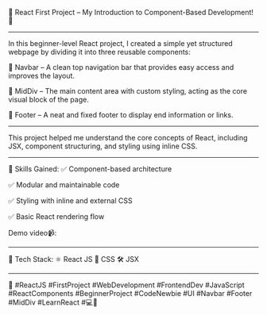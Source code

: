 🚀 React First Project – My Introduction to Component-Based Development! 🧩

----------------------------------------------------------------------------------------------------------------------------------------------------------------
In this beginner-level React project, I created a simple yet structured webpage by dividing it into three reusable components:

🔹 Navbar – A clean top navigation bar that provides easy access and improves the layout.

🔸 MidDiv – The main content area with custom styling, acting as the core visual block of the page.

🔹 Footer – A neat and fixed footer to display end information or links.

----------------------------------------------------------------------------------------------------------------------------------------------------------------
This project helped me understand the core concepts of React, including JSX, component structuring, and styling using inline CSS.

----------------------------------------------------------------------------------------------------------------------------------------------------------------
🧠 Skills Gained:
✅ Component-based architecture


✅ Modular and maintainable code


✅ Styling with inline and external CSS


✅ Basic React rendering flow



Demo video📹:

----------------------------------------------------------------------------------------------------------------------------------------------------------------
📁 Tech Stack:
⚛️ React JS
💅 CSS
🛠️ JSX

----------------------------------------------------------------------------------------------------------------------------------------------------------------
📌 #ReactJS #FirstProject #WebDevelopment #FrontendDev #JavaScript #ReactComponents #BeginnerProject #CodeNewbie #UI #Navbar #Footer #MidDiv #LearnReact #💻🚀
